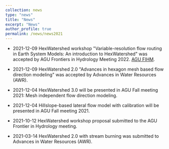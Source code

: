 ```yaml
---
collection: news
type: "news"
title: "News"
excerpt: "News"
author_profile: true
permalink: /news/news2021
---
```




* 2021-12-09 HexWatershed workshop "Variable-resolution flow routing in Earth System Models: An introduction to HexWatershed" was accepted by AGU Frontiers in Hydrology Meeting 2022. 
[AGU FIHM](https://agu.confex.com/agu/hydrology22/prelim.cgi/Session/143108).

* 2021-12-09 HexWatershed 2.0 "Advances in hexagon mesh based flow direction modeling" was accepted by Advances in Water Resources (AWR).

* 2021-12-04 HexWatershed 3.0 will be presented in AGU Fall meeting 2021: Mesh independent flow direction modeling. 

* 2021-12-04 Hillslope-based lateral flow model with calibration will be presented in AGU Fall meeting 2021.

* 2021-10-12 HexWatershed workshop proposal submitted to the AGU Frontier in Hydrology meeting.

* 2021-03-14 HexWatershed 2.0 with stream burning was submitted to Advances in Water Resources (AWR). 
